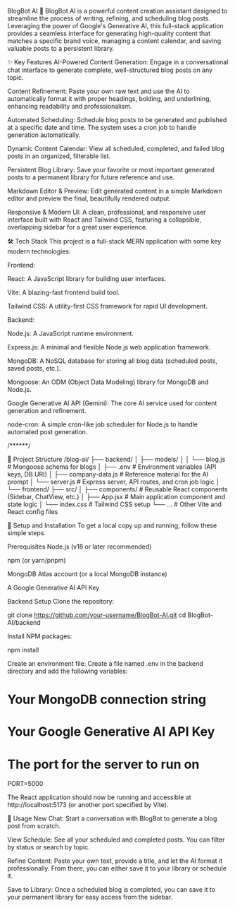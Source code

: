 BlogBot AI 🤖
BlogBot AI is a powerful content creation assistant designed to streamline the process of writing, refining, and scheduling blog posts. Leveraging the power of Google's Generative AI, this full-stack application provides a seamless interface for generating high-quality content that matches a specific brand voice, managing a content calendar, and saving valuable posts to a persistent library.

✨ Key Features
AI-Powered Content Generation: Engage in a conversational chat interface to generate complete, well-structured blog posts on any topic.

Content Refinement: Paste your own raw text and use the AI to automatically format it with proper headings, bolding, and underlining, enhancing readability and professionalism.

Automated Scheduling: Schedule blog posts to be generated and published at a specific date and time. The system uses a cron job to handle generation automatically.

Dynamic Content Calendar: View all scheduled, completed, and failed blog posts in an organized, filterable list.

Persistent Blog Library: Save your favorite or most important generated posts to a permanent library for future reference and use.

Markdown Editor & Preview: Edit generated content in a simple Markdown editor and preview the final, beautifully rendered output.

Responsive & Modern UI: A clean, professional, and responsive user interface built with React and Tailwind CSS, featuring a collapsible, overlapping sidebar for a great user experience.

🛠️ Tech Stack
This project is a full-stack MERN application with some key modern technologies:

Frontend:

React: A JavaScript library for building user interfaces.

Vite: A blazing-fast frontend build tool.

Tailwind CSS: A utility-first CSS framework for rapid UI development.

Backend:

Node.js: A JavaScript runtime environment.

Express.js: A minimal and flexible Node.js web application framework.

MongoDB: A NoSQL database for storing all blog data (scheduled posts, saved posts, etc.).

Mongoose: An ODM (Object Data Modeling) library for MongoDB and Node.js.

Google Generative AI API (Gemini): The core AI service used for content generation and refinement.

node-cron: A simple cron-like job scheduler for Node.js to handle automated post generation.

/******/

📂 Project Structure
/blog-ai/
├── backend/
│   ├── models/
│   │   └── blog.js         # Mongoose schema for blogs
│   ├── .env                # Environment variables (API keys, DB URI)
│   ├── company-data.js     # Reference material for the AI prompt
│   └── server.js           # Express server, API routes, and cron job logic
│
└── frontend/
    ├── src/
    │   ├── components/     # Reusable React components (Sidebar, ChatView, etc.)
    │   ├── App.jsx         # Main application component and state logic
    │   └── index.css       # Tailwind CSS setup
    └── ...                 # Other Vite and React config files

🚀 Setup and Installation
To get a local copy up and running, follow these simple steps.

Prerequisites
Node.js (v18 or later recommended)

npm (or yarn/pnpm)

MongoDB Atlas account (or a local MongoDB instance)

A Google Generative AI API Key

Backend Setup
Clone the repository:

git clone https://github.com/your-username/BlogBot-AI.git
cd BlogBot-AI/backend

Install NPM packages:

npm install

Create an environment file:
Create a file named .env in the backend directory and add the following variables:

# Your MongoDB connection string



# Your Google Generative AI API Key


# The port for the server to run on
PORT=5000


The React application should now be running and accessible at http://localhost:5173 (or another port specified by Vite).

📖 Usage
New Chat: Start a conversation with BlogBot to generate a blog post from scratch.

View Schedule: See all your scheduled and completed posts. You can filter by status or search by topic.

Refine Content: Paste your own text, provide a title, and let the AI format it professionally. From there, you can either save it to your library or schedule it.

Save to Library: Once a scheduled blog is completed, you can save it to your permanent library for easy access from the sidebar.
